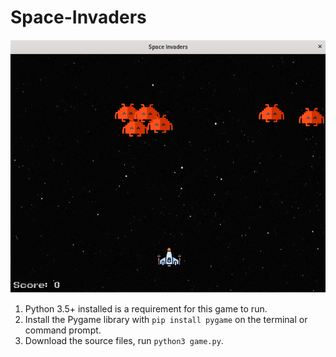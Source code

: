 # Space-Invaders


![game_screenshot](https://raw.githubusercontent.com/MajorDhaliwal/Space-Invaders/main/game_screenshot.png)

1. Python 3.5+ installed is a requirement for this game to run.
2. Install the Pygame library with ```pip install pygame``` on the terminal or command prompt.
3. Download the source files, run ```python3 game.py```.
